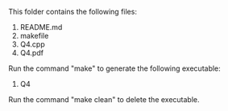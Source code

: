 This folder contains the following files:
1. README.md
2. makefile
3. Q4.cpp
4. Q4.pdf

Run the command "make" to generate the following executable:
1. Q4

Run the command "make clean" to delete the executable.